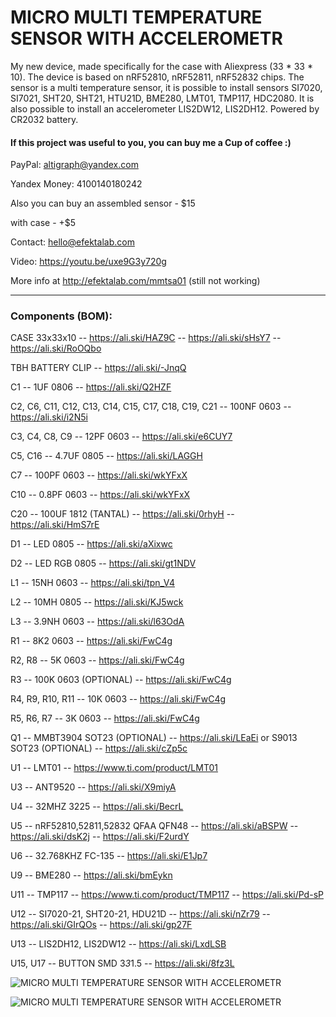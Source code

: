 # MICRO MULTI TEMPERATURE SENSOR WITH ACCELEROMETR
My new device, made specifically for the case with Aliexpress (33 * 33 * 10). The device is based on nRF52810, nRF52811, nRF52832 chips. The sensor is a multi temperature sensor, it is possible to install sensors SI7020, SI7021, SHT20, SHT21, HTU21D, BME280, LMT01, TMP117, HDC2080. It is also possible to install an accelerometer LIS2DW12, LIS2DH12. Powered by CR2032 battery.

#### If this project was useful to you, you can buy me a Cup of coffee :)

PayPal: altigraph@yandex.com

Yandex Money: 4100140180242

Also you can buy an assembled sensor - $15

with case - +$5

Contact: hello@efektalab.com

Video: https://youtu.be/uxe9G3y720g

More info at http://efektalab.com/mmtsa01 (still not working)


---


### Components (BOM):

CASE 33х33х10 -- https://ali.ski/HAZ9C  --  https://ali.ski/sHsY7  --  https://ali.ski/RoOQbo

TBH BATTERY CLIP -- https://ali.ski/-JnqQ


C1 -- 1UF 0806  --  https://ali.ski/Q2HZF

C2, C6, C11, C12, C13, C14, C15, C17, C18, C19, C21 -- 100NF 0603  --  https://ali.ski/i2N5i

C3, C4, C8, C9 -- 12PF 0603  --  https://ali.ski/e6CUY7

C5, C16 -- 4.7UF 0805  --  https://ali.ski/LAGGH

C7 -- 100PF 0603  --  https://ali.ski/wkYFxX

C10 -- 0.8PF 0603  --  https://ali.ski/wkYFxX

C20 -- 100UF 1812 (TANTAL)  --  https://ali.ski/0rhyH  --  https://ali.ski/HmS7rE

D1 -- LED 0805  --  https://ali.ski/aXixwc

D2 -- LED RGB 0805  --  https://ali.ski/gt1NDV

L1 -- 15NH 0603  --  https://ali.ski/tpn_V4

L2 -- 10MH 0805  --  https://ali.ski/KJ5wck

L3 -- 3.9NH 0603  -- https://ali.ski/l63OdA

R1 -- 8K2 0603  --  https://ali.ski/FwC4g

R2, R8 -- 5K 0603  --  https://ali.ski/FwC4g

R3 -- 100K 0603 (OPTIONAL)  --  https://ali.ski/FwC4g

R4, R9, R10, R11 -- 10K 0603  --  https://ali.ski/FwC4g

R5, R6, R7 -- 3K 0603  --  https://ali.ski/FwC4g

Q1 -- MMBT3904 SOT23 (OPTIONAL)  --  https://ali.ski/LEaEi  or  S9013 SOT23 (OPTIONAL)  --  https://ali.ski/cZp5c

U1 -- LMT01  --  https://www.ti.com/product/LMT01

U3 -- ANT9520  --  https://ali.ski/X9miyA

U4 -- 32MHZ 3225  --  https://ali.ski/BecrL

U5 -- nRF52810,52811,52832 QFAA QFN48  -- https://ali.ski/aBSPW  --  https://ali.ski/dsK2j  --  https://ali.ski/F2urdY

U6 -- 32.768KHZ FC-135  --  https://ali.ski/E1Jp7

U9 -- BME280  --  https://ali.ski/bmEykn

U11 -- TMP117  --  https://www.ti.com/product/TMP117  --  https://ali.ski/Pd-sP

U12 -- SI7020-21, SHT20-21, HDU21D  --  https://ali.ski/nZr79  --  https://ali.ski/GIrQOs  --  https://ali.ski/gp27F

U13 -- LIS2DH12, LIS2DW12  --  https://ali.ski/LxdLSB

U15, U17 -- BUTTON SMD 3*3*1.5  --  https://ali.ski/8fz3L



![MICRO MULTI TEMPERATURE SENSOR WITH ACCELEROMETR](https://github.com/smartboxchannel/MICRO-MULTI-TEMPERATURE-SENSOR-WITH-ACCELEROMETR/blob/master/IMG/7s.jpg)

![MICRO MULTI TEMPERATURE SENSOR WITH ACCELEROMETR](https://github.com/smartboxchannel/MICRO-MULTI-TEMPERATURE-SENSOR-WITH-ACCELEROMETR/blob/master/IMG/17s.jpg)

